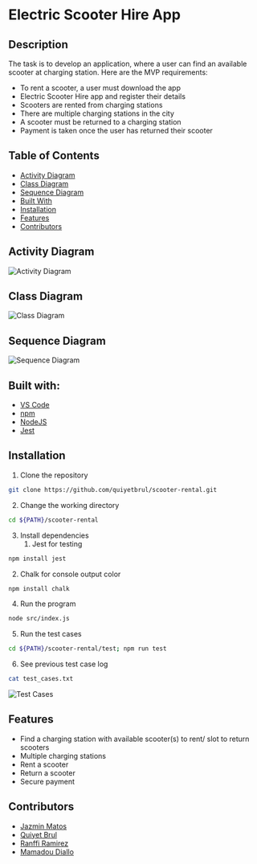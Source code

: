 # Electric Scooter Hire App

## Description

The task is to develop an application, where a user can find an available scooter at charging station. Here are the MVP requirements:

- To rent a scooter, a user must download the app
- Electric Scooter Hire app and register their details
- Scooters are rented from charging stations
- There are multiple charging stations in the city
- A scooter must be returned to a charging station
- Payment is taken once the user has returned their scooter

## Table of Contents

- [Activity Diagram](#Activity-Diagram)
- [Class Diagram](#Class-Diagram)
- [Sequence Diagram](#Sequence-Diagram)
- [Built With](#Built-With)
- [Installation](#Installation)
- [Features](#Features)
- [Contributors](#Contributors)

## Activity Diagram

![Activity Diagram](./assets/activity_diagram.png)

## Class Diagram

![Class Diagram](./assets/class_diagram.png)

## Sequence Diagram

![Sequence Diagram](./assets/sequence_diagram.png)

## Built with:

- [VS Code](https://code.visualstudio.com/)
- [npm](https://www.npmjs.com/)
- [NodeJS](https://nodejs.org/en/)
- [Jest](https://jestjs.io/)

## Installation

1. Clone the repository

```bash
git clone https://github.com/quiyetbrul/scooter-rental.git
```

2. Change the working directory

```bash
cd ${PATH}/scooter-rental
```

3. Install dependencies
   1. Jest for testing

```bash
npm install jest
```
   2. Chalk for console output color

```bash
npm install chalk
```

4. Run the program

```bash	
node src/index.js
```

5. Run the test cases

```bash
cd ${PATH}/scooter-rental/test; npm run test
```

6. See previous test case log

```bash
cat test_cases.txt
```
![Test Cases](./assets/test_cases.png)


## Features

- Find a charging station with available scooter(s) to rent/ slot to return scooters
- Multiple charging stations
- Rent a scooter
- Return a scooter
- Secure payment

## Contributors

- [Jazmin Matos](https://github.com/jazminmatos)
- [Quiyet Brul](https://github.com/quiyetbrul/scooter-rental)
- [Ranffi Ramirez](https://github.com/ranffi/multiverse_activities/tree/main/week-1/scooter-rental)
- [Mamadou Diallo](https://github.com/jazminmatos/multiverse_activities/tree/main/week-1/scooter-rental)